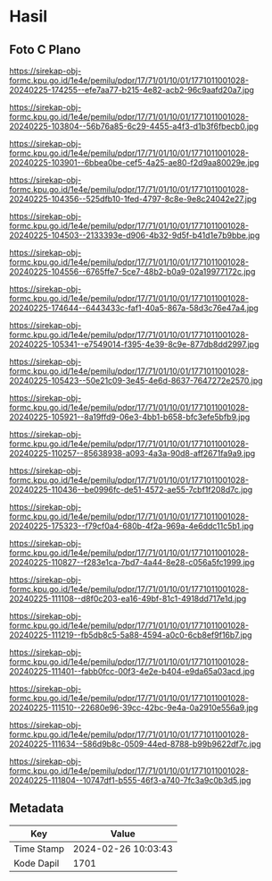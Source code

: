 # Hasil

## Foto C Plano

https://sirekap-obj-formc.kpu.go.id/1e4e/pemilu/pdpr/17/71/01/10/01/1771011001028-20240225-174255--efe7aa77-b215-4e82-acb2-96c9aafd20a7.jpg

https://sirekap-obj-formc.kpu.go.id/1e4e/pemilu/pdpr/17/71/01/10/01/1771011001028-20240225-103804--56b76a85-6c29-4455-a4f3-d1b3f6fbecb0.jpg

https://sirekap-obj-formc.kpu.go.id/1e4e/pemilu/pdpr/17/71/01/10/01/1771011001028-20240225-103901--6bbea0be-cef5-4a25-ae80-f2d9aa80029e.jpg

https://sirekap-obj-formc.kpu.go.id/1e4e/pemilu/pdpr/17/71/01/10/01/1771011001028-20240225-104356--525dfb10-1fed-4797-8c8e-9e8c24042e27.jpg

https://sirekap-obj-formc.kpu.go.id/1e4e/pemilu/pdpr/17/71/01/10/01/1771011001028-20240225-104503--2133393e-d906-4b32-9d5f-b41d1e7b9bbe.jpg

https://sirekap-obj-formc.kpu.go.id/1e4e/pemilu/pdpr/17/71/01/10/01/1771011001028-20240225-104556--6765ffe7-5ce7-48b2-b0a9-02a19977172c.jpg

https://sirekap-obj-formc.kpu.go.id/1e4e/pemilu/pdpr/17/71/01/10/01/1771011001028-20240225-174644--6443433c-faf1-40a5-867a-58d3c76e47a4.jpg

https://sirekap-obj-formc.kpu.go.id/1e4e/pemilu/pdpr/17/71/01/10/01/1771011001028-20240225-105341--e7549014-f395-4e39-8c9e-877db8dd2997.jpg

https://sirekap-obj-formc.kpu.go.id/1e4e/pemilu/pdpr/17/71/01/10/01/1771011001028-20240225-105423--50e21c09-3e45-4e6d-8637-7647272e2570.jpg

https://sirekap-obj-formc.kpu.go.id/1e4e/pemilu/pdpr/17/71/01/10/01/1771011001028-20240225-105921--8a19ffd9-06e3-4bb1-b658-bfc3efe5bfb9.jpg

https://sirekap-obj-formc.kpu.go.id/1e4e/pemilu/pdpr/17/71/01/10/01/1771011001028-20240225-110257--85638938-a093-4a3a-90d8-aff2671fa9a9.jpg

https://sirekap-obj-formc.kpu.go.id/1e4e/pemilu/pdpr/17/71/01/10/01/1771011001028-20240225-110436--be0996fc-de51-4572-ae55-7cbf1f208d7c.jpg

https://sirekap-obj-formc.kpu.go.id/1e4e/pemilu/pdpr/17/71/01/10/01/1771011001028-20240225-175323--f79cf0a4-680b-4f2a-969a-4e6ddc11c5b1.jpg

https://sirekap-obj-formc.kpu.go.id/1e4e/pemilu/pdpr/17/71/01/10/01/1771011001028-20240225-110827--f283e1ca-7bd7-4a44-8e28-c056a5fc1999.jpg

https://sirekap-obj-formc.kpu.go.id/1e4e/pemilu/pdpr/17/71/01/10/01/1771011001028-20240225-111108--d8f0c203-ea16-49bf-81c1-4918dd717e1d.jpg

https://sirekap-obj-formc.kpu.go.id/1e4e/pemilu/pdpr/17/71/01/10/01/1771011001028-20240225-111219--fb5db8c5-5a88-4594-a0c0-6cb8ef9f16b7.jpg

https://sirekap-obj-formc.kpu.go.id/1e4e/pemilu/pdpr/17/71/01/10/01/1771011001028-20240225-111401--fabb0fcc-00f3-4e2e-b404-e9da65a03acd.jpg

https://sirekap-obj-formc.kpu.go.id/1e4e/pemilu/pdpr/17/71/01/10/01/1771011001028-20240225-111510--22680e96-39cc-42bc-9e4a-0a2910e556a9.jpg

https://sirekap-obj-formc.kpu.go.id/1e4e/pemilu/pdpr/17/71/01/10/01/1771011001028-20240225-111634--586d9b8c-0509-44ed-8788-b99b9622df7c.jpg

https://sirekap-obj-formc.kpu.go.id/1e4e/pemilu/pdpr/17/71/01/10/01/1771011001028-20240225-111804--10747df1-b555-46f3-a740-7fc3a9c0b3d5.jpg


## Metadata

| Key        | Value               |
| ---------- | ------------------- |
| Time Stamp | 2024-02-26 10:03:43 |
| Kode Dapil | 1701                |




